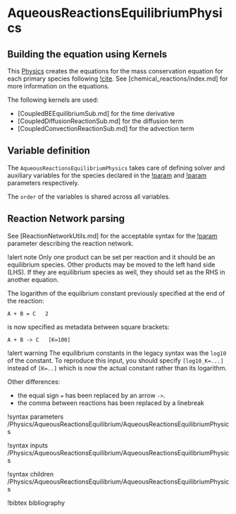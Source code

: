 # AqueousReactionsEquilibriumPhysics

## Building the equation using Kernels

This [Physics](syntax/Physics/index.md) creates the equations for the mass conservation equation for each primary species
following [!cite](lichtner1996). See [chemical_reactions/index.md] for more information on the equations.

The following kernels are used:

- [CoupledBEEquilibriumSub.md] for the time derivative
- [CoupledDiffusionReactionSub.md] for the diffusion term
- [CoupledConvectionReactionSub.md] for the advection term

## Variable definition

The `AqueousReactionsEquilibriumPhysics` takes care of defining solver and auxiliary variables for the species
declared in the [!param](/Physics/AqueousReactionsEquilibrium/primary_species)
and [!param](/Physics/AqueousReactionsEquilibrium/secondary_species) parameters
respectively.

The `order` of the variables is shared across all variables.

## Reaction Network parsing

See [ReactionNetworkUtils.md] for the acceptable syntax for the
[!param](/Physics/AqueousReactionsEquilibrium/reactions) parameter describing
the reaction network.

!alert note
Only one product can be set per reaction and it should be an equilibrium species. Other products may
be moved to the left hand side (LHS). If they are equilibrium species as well, they should set as the RHS in another
equation.

The logarithm of the equilbrium constant previously specified at the end of the reaction:

```
A + B = C   2
```

is now specified as metadata between square brackets:

```
A + B -> C   [K=100]
```

!alert warning
The equilibrium constants in the legacy syntax was the `log10` of the constant. To reproduce this input,
you should specify `[log10_K=...]` instead of `[K=..]` which is now the actual constant rather than its logarithm.

Other differences:

- the equal sign `=` has been replaced by an arrow `->`.
- the comma between reactions has been replaced by a linebreak

!syntax parameters /Physics/AqueousReactionsEquilibrium/AqueousReactionsEquilibriumPhysics

!syntax inputs /Physics/AqueousReactionsEquilibrium/AqueousReactionsEquilibriumPhysics

!syntax children /Physics/AqueousReactionsEquilibrium/AqueousReactionsEquilibriumPhysics

!bibtex bibliography
